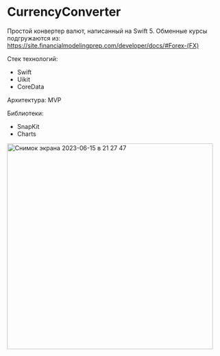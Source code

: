# CurrencyConverter

Простой конвертер валют, написанный на Swift 5.
Обменные курсы подгружаются из: https://site.financialmodelingprep.com/developer/docs/#Forex-(FX)

Стек технологий:
* Swift
* Uikit
* CoreData

Архитектура: 
      MVP
      
Библиотеки:
* SnapKit
* Charts

<img width="480" alt="Снимок экрана 2023-06-15 в 21 27 47" src="https://github.com/AsiaQ15/CurrencyConverter/assets/113234601/0e4c382f-4f0c-449e-bf59-f35fe44495a7">
